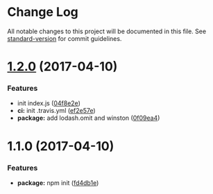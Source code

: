 # Change Log

All notable changes to this project will be documented in this file. See [standard-version](https://github.com/conventional-changelog/standard-version) for commit guidelines.

<a name="1.2.0"></a>
# [1.2.0](https://github.com/yidinghan/koa2-winston/compare/v1.1.0...v1.2.0) (2017-04-10)


### Features

* init index.js ([04f8e2e](https://github.com/yidinghan/koa2-winston/commit/04f8e2e))
* **ci:** init .travis.yml ([ef2e57e](https://github.com/yidinghan/koa2-winston/commit/ef2e57e))
* **package:** add lodash.omit and winston ([0f09ea4](https://github.com/yidinghan/koa2-winston/commit/0f09ea4))



<a name="1.1.0"></a>
# 1.1.0 (2017-04-10)


### Features

* **package:** npm init ([fd4db1e](https://github.com/yidinghan/koa2-winston/commit/fd4db1e))
